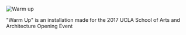 ![Warm up](https://user-images.githubusercontent.com/69087/31048663-ce132f34-a5d6-11e7-9459-99d0215b5eb7.png)

"Warm Up" is an installation made for the 2017 UCLA School of Arts and Architecture Opening Event
